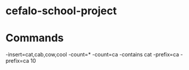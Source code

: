 # cefalo-school-project
# Commands 
-insert=cat,cab,cow,cool
-count=*
-count=ca
-contains cat
-prefix=ca
-prefix=ca 10